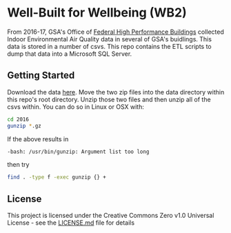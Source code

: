 # Well-Built for Wellbeing (WB2)
From 2016-17, GSA's Office of [Federal High Performance Buildings](https://www.gsa.gov/about-us/organization/office-of-governmentwide-policy/office-of-federal-highperformance-buildings) collected Indoor Environmental Air Quality data in several of GSA's buidlings. This data is stored in a number of csvs. This repo contains the ETL scripts to dump that data into a Microsoft SQL Server.

## Getting Started
Download the data [here](https://drive.google.com/drive/u/0/folders/1Ah7MOw99aKeQazV5bOAxG8r0zR4jHI5r). Move the two zip files into the data directory within this repo's root directory. Unzip those two files and then unzip all of the csvs within. You can do so in Linux or OSX with:
```bash
cd 2016
gunzip *.gz
```
If the above results in
```bash
-bash: /usr/bin/gunzip: Argument list too long
```
then try
```bash
find . -type f -exec gunzip {} +
```

## License

This project is licensed under the Creative Commons Zero v1.0 Universal License - see the [LICENSE.md](https://github.com/GSA/wb2/blob/master/LICENSE) file for details
